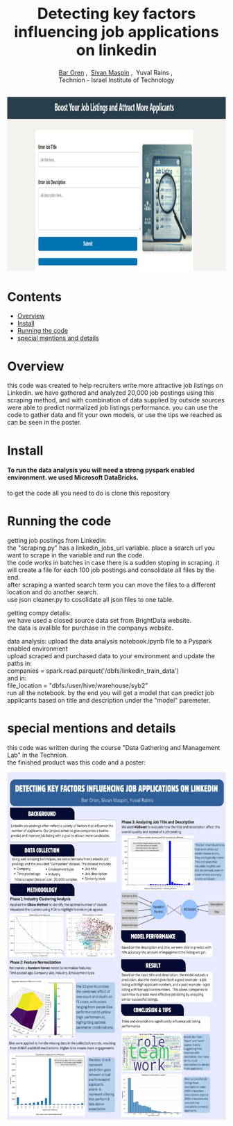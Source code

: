 <h1 align='center' style="text-align:center; font-weight:bold; font-size:2.5em"> Detecting key factors influencing job applications on linkedin
 </h1>

<p align='center' style="text-align:center;font-size:1em;">
    <a href="https://github.com/bar256">Bar Oren</a>&nbsp;,&nbsp;
    <a href="https://github.com/sivanmaspin">Sivan Maspin</a>&nbsp;,&nbsp;
    <a>Yuval Rains</a>&nbsp;,&nbsp;
    <br/> 
    Technion - Israel Institute of Technology


<br>
<br>

<p align="center">
  <img src="Assets/Icon.png" alt="Logo" width="1000" height="400">



# Contents
- [Overview](#Overview)
- [Install](#install)
- [Running the code](#Running-the-code)
- [special mentions and details](#special-mentions-and-details)

  
# Overview

this code was created to help recruiters write more attractive job listings on Linkedin.
we have gathered and analyzed 20,000 job postings using this scraping method, and with combination of data supplied by outside sources were able to predict normalized job listings performance.
you can use the code to gather data and fit your own models, or use the tips we reached as can be seen in the poster.
 

# Install

#### To run the data analysis you will need a strong pyspark enabled environment. we used Microsoft DataBricks.

to get the code all you need to do is clone this repository


# Running the code

getting job postings from Linkedin:
<br>
the "scraping.py" has a linkedin_jobs_url variable. place a search url you want to scrape in the variable and run the code.
<br>
the code works in batches in case there is a sudden stoping in scraping. it will create a file for each 100 job postings and consolidate all files by the end.
<br>
after scraping a wanted search term you can move  the files to a different location and do another search.
<br>
use json cleaner.py to cosolidate all json files to one table.

getting compy details:
<br>
we have used a closed source data set from BrightData website.
<br>
the data is avalible for purchase in the companys website.

data analysis:
upload the data analysis notebook.ipynb file to a Pyspark enabled environment
<br>
upload scraped and purchased data to your environment and update the paths in:
<br>
companies = spark.read.parquet('/dbfs/linkedin_train_data')
<br>
and in:
<br>
file_location = "dbfs:/user/hive/warehouse/syb2"
<br>
run all the notebook. by the end you will get a model that can predict job applicants based on title and description under the "model" paremeter.


# special mentions and details
this code was written during the course "Data Gathering and Management Lab" in the Technion.
<br>
the finished product was this code and a poster:
<p align="center">
  <img src="Assets/poster.jpeg" alt="poster" width="600" height="800">


